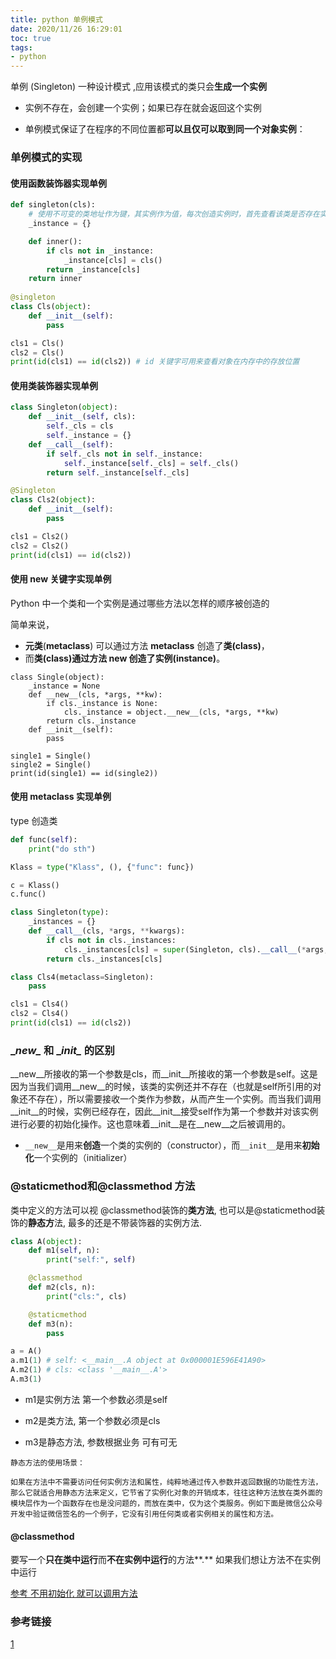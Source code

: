 ```yaml
---
title: python 单例模式
date: 2020/11/26 16:29:01
toc: true
tags:
- python
---
```



单例 (Singleton) 一种设计模式 ,应用该模式的类只会**生成一个实例**

* 实例不存在，会创建一个实例；如果已存在就会返回这个实例

* 单例模式保证了在程序的不同位置都**可以且仅可以取到同一个对象实例**：

<!--more-->

### 单例模式的实现

#### 使用函数装饰器实现单例

```python
def singleton(cls):
    # 使用不可变的类地址作为键，其实例作为值，每次创造实例时，首先查看该类是否存在实例，存在的话直接返回该实例即可，否则新建一个实例并存放在字典中。
    _instance = {}

    def inner():
        if cls not in _instance:
            _instance[cls] = cls()
        return _instance[cls]
    return inner
    
@singleton
class Cls(object):
    def __init__(self):
        pass

cls1 = Cls()
cls2 = Cls()
print(id(cls1) == id(cls2)) # id 关键字可用来查看对象在内存中的存放位置
```



#### 使用类装饰器实现单例

```python
class Singleton(object):
    def __init__(self, cls):
        self._cls = cls
        self._instance = {}
    def __call__(self):
        if self._cls not in self._instance:
            self._instance[self._cls] = self._cls()
        return self._instance[self._cls]

@Singleton
class Cls2(object):
    def __init__(self):
        pass

cls1 = Cls2()
cls2 = Cls2()
print(id(cls1) == id(cls2))
```



####  使用 __new__ 关键字实现单例

 Python 中一个类和一个实例是通过哪些方法以怎样的顺序被创造的

简单来说，

* **元类**(**metaclass**) 可以通过方法 **__metaclass__** 创造了**类(class)**，
* 而**类(class)**通过方法 **__new__** 创造了**实例(instance)**。

```
class Single(object):
    _instance = None
    def __new__(cls, *args, **kw):
        if cls._instance is None:
            cls._instance = object.__new__(cls, *args, **kw)
        return cls._instance
    def __init__(self):
        pass

single1 = Single()
single2 = Single()
print(id(single1) == id(single2))
```



####  使用 metaclass 实现单例

type 创造类

```python
def func(self):
    print("do sth")

Klass = type("Klass", (), {"func": func})

c = Klass()
c.func()
```



```python
class Singleton(type):
    _instances = {}
    def __call__(cls, *args, **kwargs):
        if cls not in cls._instances:
            cls._instances[cls] = super(Singleton, cls).__call__(*args, **kwargs)
        return cls._instances[cls]

class Cls4(metaclass=Singleton):
    pass

cls1 = Cls4()
cls2 = Cls4()
print(id(cls1) == id(cls2))
```



### \__new\__ 和 \__init\__ 的区别

\__new\__所接收的第一个参数是cls，而\__init\__所接收的第一个参数是self。这是因为当我们调用\__new\__的时候，该类的实例还并不存在（也就是self所引用的对象还不存在），所以需要接收一个类作为参数，从而产生一个实例。而当我们调用\__init\__的时候，实例已经存在，因此\__init\__接受self作为第一个参数并对该实例进行必要的初始化操作。这也意味着\__init\__是在\__new\__之后被调用的。

* `__new__`是用来**创造**一个类的实例的（constructor），而`__init__`是用来**初始化**一个实例的（initializer）



### @staticmethod和@classmethod 方法

类中定义的方法可以视 @classmethod装饰的**类方法**, 也可以是@staticmethod装饰的**静态方**法, 最多的还是不带装饰器的实例方法.

```python
class A(object):
    def m1(self, n):
        print("self:", self)

    @classmethod
    def m2(cls, n):
        print("cls:", cls)

    @staticmethod
    def m3(n):
        pass

a = A()
a.m1(1) # self: <__main__.A object at 0x000001E596E41A90>
A.m2(1) # cls: <class '__main__.A'>
A.m3(1)
```

* m1是实例方法 第一个参数必须是self

* m2是类方法, 第一个参数必须是cls

* m3是静态方法, 参数根据业务 可有可无

  

```python3
静态方法的使用场景：

如果在方法中不需要访问任何实例方法和属性，纯粹地通过传入参数并返回数据的功能性方法，那么它就适合用静态方法来定义，它节省了实例化对象的开销成本，往往这种方法放在类外面的模块层作为一个函数存在也是没问题的，而放在类中，仅为这个类服务。例如下面是微信公众号开发中验证微信签名的一个例子，它没有引用任何类或者实例相关的属性和方法。
```



#### @classmethod

要写一个**只在类中运行**而**不在实例中运行**的方法**.** 如果我们想让方法不在实例中运行

[参考 不用初始化 就可以调用方法](http://30daydo.com/article/89)



### 参考链接

[1](https://zhuanlan.zhihu.com/p/37534850)


